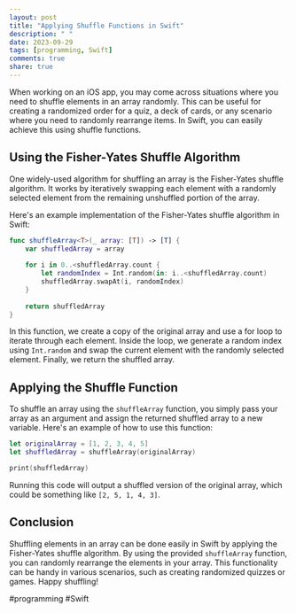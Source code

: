 ```yaml
---
layout: post
title: "Applying Shuffle Functions in Swift"
description: " "
date: 2023-09-29
tags: [programming, Swift]
comments: true
share: true
---
```


When working on an iOS app, you may come across situations where you need to shuffle elements in an array randomly. This can be useful for creating a randomized order for a quiz, a deck of cards, or any scenario where you need to randomly rearrange items. In Swift, you can easily achieve this using shuffle functions.

## Using the Fisher-Yates Shuffle Algorithm

One widely-used algorithm for shuffling an array is the Fisher-Yates shuffle algorithm. It works by iteratively swapping each element with a randomly selected element from the remaining unshuffled portion of the array.

Here's an example implementation of the Fisher-Yates shuffle algorithm in Swift:

```swift
func shuffleArray<T>(_ array: [T]) -> [T] {
    var shuffledArray = array
    
    for i in 0..<shuffledArray.count {
        let randomIndex = Int.random(in: i..<shuffledArray.count)
        shuffledArray.swapAt(i, randomIndex)
    }
    
    return shuffledArray
}
```

In this function, we create a copy of the original array and use a for loop to iterate through each element. Inside the loop, we generate a random index using `Int.random` and swap the current element with the randomly selected element. Finally, we return the shuffled array.

## Applying the Shuffle Function

To shuffle an array using the `shuffleArray` function, you simply pass your array as an argument and assign the returned shuffled array to a new variable. Here's an example of how to use this function:

```swift
let originalArray = [1, 2, 3, 4, 5]
let shuffledArray = shuffleArray(originalArray)

print(shuffledArray)
```

Running this code will output a shuffled version of the original array, which could be something like `[2, 5, 1, 4, 3]`.

## Conclusion

Shuffling elements in an array can be done easily in Swift by applying the Fisher-Yates shuffle algorithm. By using the provided `shuffleArray` function, you can randomly rearrange the elements in your array. This functionality can be handy in various scenarios, such as creating randomized quizzes or games. Happy shuffling!

#programming #Swift